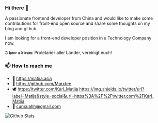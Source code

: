 ### Hi there 👋

<!--
**cunxu/cunxu** is a ✨ _special_ ✨ repository because its `README.md` (this file) appears on your GitHub profile.

Here are some ideas to get you started:

- 🔭 I’m currently working on ...
- 🌱 I’m currently learning ...
- 👯 I’m looking to collaborate on ...
- 🤔 I’m looking for help with ...
- 💬 Ask me about ...
- 📫 How to reach me: ...
- 😄 Pronouns: ...
- ⚡ Fun fact: ...
-->

A passionate frontend developer from China and would like to make some contributions for front-end open source and share some thoughts on my blog and github.

I am looking for a front-end developer position in a Technology Company now.

𝕴 𝖍𝖆𝖛𝖊 𝖆 𝖉𝖗𝖊𝖆𝖒: Proletarier aller Länder, vereinigt euch!

### 📫 How to reach me

  - 🔗 <https://matija.asia>
  - 💯 <https://github.com/Marxtee>
  - 🕊️ <https://twitter.com/Karl_Matija> https://img.shields.io/twitter/url?label=Matija&style=social&url=https%3A%2F%2Ftwitter.com%2FKarl_Matija
  - 💌 <cunxuahh@gmail.com>

![Github Stats](https://github-readme-stats.vercel.app/api?username=Marxtee&show_icons=true&theme=vue&count_private=true)
